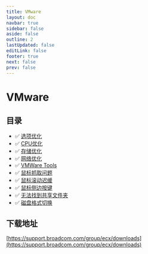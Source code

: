 ```yaml
---
title: VMware
layout: doc
navbar: true
sidebar: false
aside: false
outline: 2
lastUpdated: false
editLink: false
footer: true
next: false
prev: false
---
```


# VMware

## 目录

- ✅ [选项优化](/software/vmware/choice)
- ✅ [CPU优化](/software/vmware/cpu)
- ✅ [存储优化](/software/vmware/storage)
- ✅ [网络优化](/software/vmware/network)
- ✅ [VMWare Tools](/software/vmware/vmware-tools)
- ✅ [鼠标抓取问题](/software/vmware/mouse-grub)
- ✅ [鼠标滚动迟缓](/software/vmware/mouse-scroll-delay)
- ✅ [鼠标侧边按键](/software/vmware/mouse-side-tools)
- ✅ [无法找到共享文件夹](/software/vmware/shared-cannot-find)
- ✅ [磁盘格式切换](/software/vmware/disk-switch-allocation)


## 下载地址

[https://support.broadcom.com/group/ecx/downloads](https://support.broadcom.com/group/ecx/downloads)